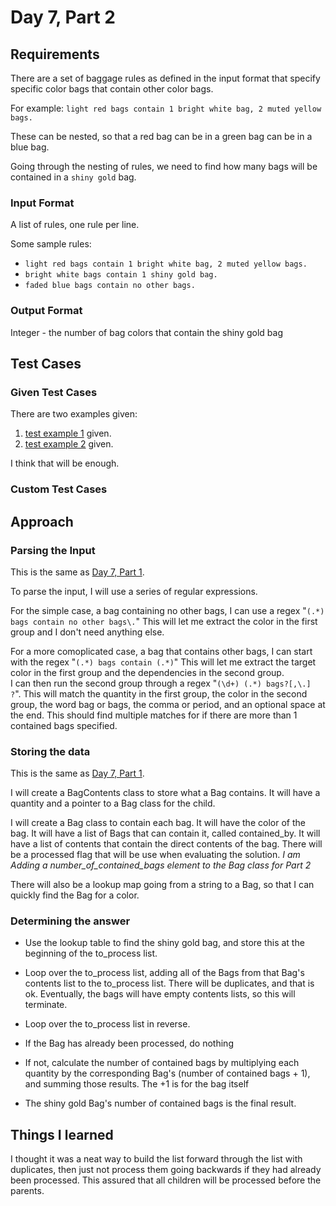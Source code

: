 # Day 7, Part 2 #

## Requirements ##

There are a set of baggage rules as defined in the input format that specify specific color bags that contain other color bags.

For example: `light red bags contain 1 bright white bag, 2 muted yellow bags.`

These can be nested, so that a red bag can be in a green bag can be in a blue bag.

Going through the nesting of rules, we need to find how many bags will be contained in a `shiny gold` bag.

### Input Format ###

A list of rules, one rule per line.

Some sample rules:
* `light red bags contain 1 bright white bag, 2 muted yellow bags.`
* `bright white bags contain 1 shiny gold bag.`
* `faded blue bags contain no other bags.`

### Output Format ###

Integer - the number of bag colors that contain the shiny gold bag

## Test Cases ##

### Given Test Cases ###

There are two examples given:
1) [test example 1](../data/test_cases/day7_test1.txt) given. 
2) [test example 2](../data/test_cases/day7_test2.txt) given. 

I think that will be enough.

### Custom Test Cases ###


## Approach ##

### Parsing the Input ###

This is the same as [Day 7, Part 1](day7_part1.md).

To parse the input, I will use a series of regular expressions.

For the simple case, a bag containing no other bags, I can use a regex "`(.*) bags contain no other bags\.`"  This will let me extract the color in the first group and I don't need anything else.

For a more comoplicated case, a bag that contains other bags, I can start with the regex "`(.*) bags contain (.*)`" This will let me extract the target color in the first group and the dependencies in the second group.  
I can then run the second group through a regex "`(\d+) (.*) bags?[,\.] ?`". This will match the quantity in the first group, the color in the second group, the word bag or bags, the comma or period, and an optional space at the end. This should find multiple matches for if there are more than 1 contained bags specified.

### Storing the data ###

This is the same as [Day 7, Part 1](day7_part1.md).

I will create a BagContents class to store what a Bag contains. It will have a quantity and a pointer to a Bag class for the child.

I will create a Bag class to contain each bag. It will have the color of the bag. It will have a list of Bags that can contain it, called contained_by. It will have a list of contents that contain the direct contents of the bag. There will be a processed flag that will be use when evaluating the solution.
*I am Adding a number_of_contained_bags element to the Bag class for Part 2*

There will also be a lookup map going from a string to a Bag, so that I can quickly find the Bag for a color.

### Determining the answer ###

* Use the lookup table to find the shiny gold bag, and store this at the beginning of the to_process list.
* Loop over the to_process list, adding all of the Bags from that Bag's contents list to the to_process list. There will be duplicates, and that is ok. Eventually, the bags will have empty contents lists, so this will terminate.

* Loop over the to_process list in reverse. 
* If the Bag has already been processed, do nothing
* If not, calculate the number of contained bags by multiplying each quantity by the corresponding Bag's (number of contained bags + 1), and summing those results. The +1 is for the bag itself

* The shiny gold Bag's number of contained bags is the final result.

## Things I learned ##

I thought it was a neat way to build the list forward through the list with duplicates, then just not process them going backwards if they had already been processed. This assured that all children will be processed before the parents.
